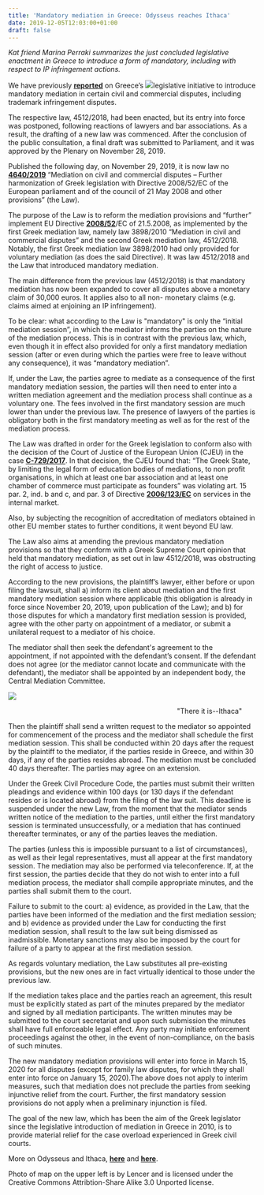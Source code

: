 ```yaml
---
title: 'Mandatory mediation in Greece: Odysseus reaches Ithaca'
date: 2019-12-05T12:03:00+01:00
draft: false
---
```


  

_Kat friend Marina Perraki summarizes the just concluded legislative enactment in Greece to introduce a form of mandatory, including with respect to IP infringement actions._  
  
We have previously [**reported**](http://ipkitten.blogspot.com/2018/01/a-legislative-initative-that-merits.html) on Greece’s [![](https://3.bp.blogspot.com/-4ANzbVdh6GQ/XejNEeafHHI/AAAAAAAAG3k/DnxwvIcTvDcg4c_d6oogiX2TW9Dubu38QCLcBGAsYHQ/s400/1094px-Greece_location_map.svg.png)](https://3.bp.blogspot.com/-4ANzbVdh6GQ/XejNEeafHHI/AAAAAAAAG3k/DnxwvIcTvDcg4c_d6oogiX2TW9Dubu38QCLcBGAsYHQ/s1600/1094px-Greece_location_map.svg.png)legislative initiative to introduce mandatory mediation in certain civil and commercial disputes, including trademark infringement disputes.  
  
The respective law, 4512/2018, had been enacted, but its entry into force was postponed, following reactions of lawyers and bar associations. As a result, the drafting of a new law was commenced. After the conclusion of the public consultation, a final draft was submitted to Parliament, and it was approved by the Plenary on November 28, 2019.  
  
Published the following day, on November 29, 2019, it is now law no [**4640/2019**](file:///C://Users/Marina/Downloads/document.pdf) “Mediation on civil and commercial disputes – Further harmonization of Greek legislation with Directive 2008/52/EC of the European parliament and of the council of 21 May 2008 and other provisions” (the Law).  
  
The purpose of the Law is to reform the mediation provisions and “further” implement EU Directive [**2008/52**](https://eur-lex.europa.eu/legal-content/EN/TXT/PDF/?uri=CELEX:32008L0052&from=EL)/EC of 21.5.2008, as implemented by the first Greek mediation law, namely law 3898/2010 “Mediation in civil and commercial disputes” and the second Greek mediation law, 4512/2018. Notably, the first Greek mediation law 3898/2010 had only provided for voluntary mediation (as does the said Directive). It was law 4512/2018 and the Law that introduced mandatory mediation.  
  
The main difference from the previous law (4512/2018) is that mandatory mediation has now been expanded to cover all disputes above a monetary claim of 30,000 euros. It applies also to all non- monetary claims (e.g. claims aimed at enjoining an IP infringement).  
  
To be clear: what according to the Law is "mandatory" is only the “initial mediation session”, in which the mediator informs the parties on the nature of the mediation process. This is in contrast with the previous law, which, even though it in effect also provided for only a first mandatory mediation session (after or even during which the parties were free to leave without any consequence), it was “mandatory mediation”.  
  
If, under the Law, the parties agree to mediate as a consequence of the first mandatory mediation session, the parties will then need to enter into a written mediation agreement and the mediation process shall continue as a voluntary one. The fees involved in the first mandatory session are much lower than under the previous law. The presence of lawyers of the parties is obligatory both in the first mandatory meeting as well as for the rest of the mediation process.  
  
The Law was drafted in order for the Greek legislation to conform also with the decision of the Court of Justice of the European Union (CJEU) in the case [**C-729/2017**](https://eur-lex.europa.eu/legal-content/FR/TXT/PDF/?uri=CELEX:62017CJ0729&qid=1575222603048&from=EN). In that decision, the CJEU found that: “The Greek State, by limiting the legal form of education bodies of mediations, to non profit organisations, in which at least one bar association and at least one chamber of commerce must participate as founders” was violating art. 15 par. 2, ind. b and c, and par. 3 of Directive [**2006/123/EC**](https://eur-lex.europa.eu/legal-content/EN/TXT/PDF/?uri=CELEX:32006L0123&from=FR) on services in the internal market.  
  
Also, by subjecting the recognition of accreditation of mediators obtained in other EU member states to further conditions, it went beyond EU law.  
  
The Law also aims at amending the previous mandatory mediation provisions so that they conform with a Greek Supreme Court opinion that held that mandatory mediation, as set out in law 4512/2018, was obstructing the right of access to justice.  
  
According to the new provisions, the plaintiff’s lawyer, either before or upon filing the lawsuit, shall a) inform its client about mediation and the first mandatory mediation session where applicable (this obligation is already in force since November 20, 2019, upon publication of the Law); and b) for those disputes for which a mandatory first mediation session is provided, agree with the other party on appointment of a mediator, or submit a unilateral request to a mediator of his choice.  
  
The mediator shall then seek the defendant's agreement to the appointment, if not appointed with the defendant’s consent. If the defendant does not agree (or the mediator cannot locate and communicate with the defendant), the mediator shall be appointed by an independent body, the Central Mediation Committee.  

[![](https://1.bp.blogspot.com/-zj0m0oBzOIk/XejNcC5d2rI/AAAAAAAAG3s/I8hBA202wMY_7YJ1vSi_fYAuYiICu-0mgCLcBGAsYHQ/s320/Giuseppe_Bottani_-_Athena_revealing_Ithaca_to_Ulysses.jpg)](https://1.bp.blogspot.com/-zj0m0oBzOIk/XejNcC5d2rI/AAAAAAAAG3s/I8hBA202wMY_7YJ1vSi_fYAuYiICu-0mgCLcBGAsYHQ/s1600/Giuseppe_Bottani_-_Athena_revealing_Ithaca_to_Ulysses.jpg)

                                                                                       "There it is--Ithaca"  
  
Then the plaintiff shall send a written request to the mediator so appointed for commencement of the process and the mediator shall schedule the first mediation session. This shall be conducted within 20 days after the request by the plaintiff to the mediator, if the parties reside in Greece, and within 30 days, if any of the parties resides abroad. The mediation must be concluded 40 days thereafter. The parties may agree on an extension.  
  
Under the Greek Civil Procedure Code, the parties must submit their written pleadings and evidence within 100 days (or 130 days if the defendant resides or is located abroad) from the filing of the law suit. This deadline is suspended under the new Law, from the moment that the mediator sends written notice of the mediation to the parties, until either the first mandatory session is terminated unsuccessfully, or a mediation that has continued thereafter terminates, or any of the parties leaves the mediation.  
  
The parties (unless this is impossible pursuant to a list of circumstances), as well as their legal representatives, must all appear at the first mandatory session. The mediation may also be performed via teleconference. If, at the first session, the parties decide that they do not wish to enter into a full mediation process, the mediator shall compile appropriate minutes, and the parties shall submit them to the court.  
  
Failure to submit to the court: a) evidence, as provided in the Law, that the parties have been informed of the mediation and the first mediation session; and b) evidence as provided under the Law for conducting the first mediation session, shall result to the law suit being dismissed as inadmissible. Monetary sanctions may also be imposed by the court for failure of a party to appear at the first mediation session.  
  
As regards voluntary mediation, the Law substitutes all pre-existing provisions, but the new ones are in fact virtually identical to those under the previous law.  
  
If the mediation takes place and the parties reach an agreement, this result must be explicitly stated as part of the minutes prepared by the mediator and signed by all mediation participants. The written minutes may be submitted to the court secretariat and upon such submission the minutes shall have full enforceable legal effect. Any party may initiate enforcement proceedings against the other, in the event of non-compliance, on the basis of such minutes.  
  
The new mandatory mediation provisions will enter into force in March 15, 2020 for all disputes (except for family law disputes, for which they shall enter into force on January 15, 2020).The above does not apply to interim measures, such that mediation does not preclude the parties from seeking injunctive relief from the court. Further, the first mandatory session provisions do not apply when a preliminary injunction is filed.  
  
The goal of the new law, which has been the aim of the Greek legislator since the legislative introduction of mediation in Greece in 2010, is to provide material relief for the case overload experienced in Greek civil courts.  
  

More on Odysseus and Ithaca, [**here**](https://www.smithsonianmag.com/history/odysseys-end-the-search-for-ancient-ithaca-112739669/) and [**here**](https://www.greekmythology.com/Myths/Places/Ithaca/ithaca.html).  
  
Photo of map on the upper left is by Lencer and is licensed under the Creative Commons Attribtion-Share Alike 3.0 Unported license.